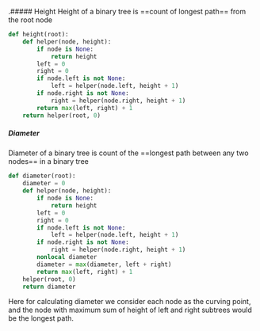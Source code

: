 .##### Height
Height of a binary tree is ==count of longest path== from the root node

```python
def height(root):
    def helper(node, height):
        if node is None:
            return height
        left = 0
        right = 0
        if node.left is not None:
            left = helper(node.left, height + 1)
        if node.right is not None:
            right = helper(node.right, height + 1)
        return max(left, right) + 1
    return helper(root, 0)
```

##### Diameter
Diameter of a binary tree is count of the ==longest path between any two nodes== in a binary tree

```python
def diameter(root):
    diameter = 0
    def helper(node, height):
        if node is None:
            return height
        left = 0
        right = 0
        if node.left is not None:
            left = helper(node.left, height + 1)
        if node.right is not None:
            right = helper(node.right, height + 1)
        nonlocal diameter
        diameter = max(diameter, left + right)
        return max(left, right) + 1
    helper(root, 0)
    return diameter
```

Here for calculating diameter we consider each node as the curving point, and the node with maximum sum of height of left and right subtrees would be the longest path.  
